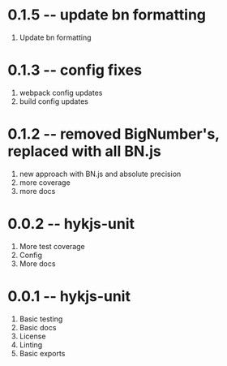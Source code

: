 # 0.1.5 -- update bn formatting

1. Update bn formatting

# 0.1.3 -- config fixes

1. webpack config updates
2. build config updates

# 0.1.2 -- removed BigNumber's, replaced with all BN.js

1. new approach with BN.js and absolute precision
2. more coverage
3. more docs

# 0.0.2 -- hykjs-unit

1. More test coverage
2. Config
3. More docs

# 0.0.1 -- hykjs-unit

1. Basic testing
2. Basic docs
3. License
4. Linting
5. Basic exports
